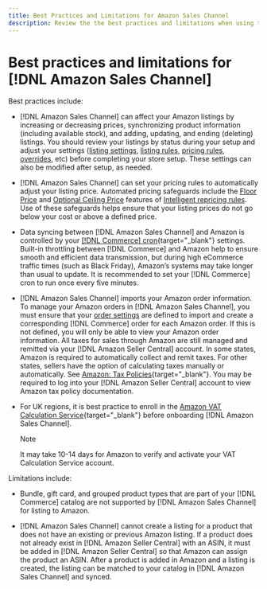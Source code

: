 ```yaml
---
title: Best Practices and Limitations for Amazon Sales Channel
description: Review the the best practices and limitations when using the Amazon Sales Channel for Adobe Commerce and Magento Open Source.
---
```


# Best practices and limitations for [!DNL Amazon Sales Channel]

Best practices include:

- [!DNL Amazon Sales Channel] can affect your Amazon listings by increasing or decreasing prices, synchronizing product information (including available stock), and adding, updating, and ending (deleting) listings. You should review your listings by status during your setup and adjust your settings ([listing settings](./listing-settings.md), [listing rules](./listing-rules.md), [pricing rules](./pricing-products.md), [overrides](./overrides.md), etc) before completing your store setup. These settings can also be modified after setup, as needed.

- [!DNL Amazon Sales Channel] can set your pricing rules to automatically adjust your listing price. Automated pricing safeguards include the [Floor Price](./floor-price.md) and [Optional Ceiling Price](./optional-ceiling-price.md) features of [Intelligent repricing rules](./intelligent-repricing-rules.md). Use of these safeguards helps ensure that your listing prices do not go below your cost or above a defined price.

- Data syncing between [!DNL Amazon Sales Channel] and Amazon is controlled by your [[!DNL Commerce] cron](https://docs.magento.com/user-guide/system/cron.html){target="_blank"} settings. Built-in throttling between [!DNL Commerce] and Amazon help to ensure smooth and efficient data transmission, but during high eCommerce traffic times (such as Black Friday), Amazon’s systems may take longer than usual to update. It is recommended to set your [!DNL Commerce] cron to run once every five minutes.

- [!DNL Amazon Sales Channel] imports your Amazon order information. To manage your Amazon orders in [!DNL Amazon Sales Channel], you must ensure that your [order settings](./order-settings.md) are defined to import and create a corresponding [!DNL Commerce] order for each Amazon order. If this is not defined, you will only be able to view your Amazon order information. All taxes for sales through Amazon are still managed and remitted via your [!DNL Amazon Seller Central] account. In some states, Amazon is required to automatically collect and remit taxes. For other states, sellers have the option of calculating taxes manually or automatically. See [Amazon: Tax Policies](https://sellercentral.amazon.com/gp/help/external/help.html?itemID=200405820&language=en_US&ref=efph_200405820_cont_521){target="_blank"}. You may be required to log into your [!DNL Amazon Seller Central] account to view Amazon tax policy documentation.

- For UK regions, it is best  practice to enroll in the [Amazon VAT Calculation Service](https://services.amazon.co.uk/vat-calculation-service.html){target="_blank"} before onboarding [!DNL Amazon Sales Channel].

   
   >[!NOTE]
   >
   >It may take 10-14 days for Amazon to verify and activate your VAT Calculation Service account.

Limitations include:

- Bundle, gift card, and grouped product types that are part of your [!DNL Commerce] catalog are not supported by [!DNL Amazon Sales Channel] for listing to Amazon.

- [!DNL Amazon Sales Channel] cannot create a listing for a product that does not have an existing or previous Amazon listing. If a product does not already exist in [!DNL Amazon Seller Central] with an ASIN, it must be added in [!DNL Amazon Seller Central] so that Amazon can assign the product an ASIN. After a product is added in Amazon and a listing is created, the listing can be matched to your catalog in [!DNL Amazon Sales Channel] and synced.
